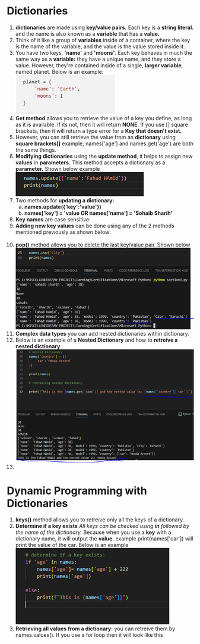 <h1>Dictionaries</h1>
    <ol type="1">
        <li><b>dictionaries</b> are made using <b>key/value pairs.</b> Each key is a <b>string literal.</b> and the name is also known as a <b>variable</b> that has a <b>value.</b></li>
        <li>Think of it like a group of <b>variables</b> inside of a container, where the key is the name of the variable, and the value is the value stored inside it.</li>
        <li>You have two keys, <b>'name'</b> and <b>'moons'</b>. Each key behaves in much the same way as a <b>variable:</b> they have a unique name, and they store a value. However, they're contained inside of a single, <b>larger variable</b>, named planet. Below is an example: <br>
        <img src="/images/9a.PNG" alt=""></li>
        <li><b>Get method</b> allows you to retrieve the value of a key you define, as long as it is available. If its not, then it will return <b>NONE</b>. If you use [] square brackets, then it will return a type error for a <b>Key that doesn't exist.</b></li>
        <li>However, you can still retrieve the value from an <b>dictionary</b> using <b>square brackets[]</b> example, names['age'] and names.get('age') are both the same things.</li>
        <li><b>Modifying dictionaries</b> using the <b>update method</b>, it helps to assign new <b>values</b> in <b>parameters.</b> This method accepts a dictionary as a <b>parameter.</b> Shown below example <br>
        <img src="/images/9b.PNG" alt=""></li>
        <li>Two methods for <b>updating a dictionary:</b>
        <ol type="a">
            <li><b>names.update({'key':'value'})</b></li>
            <li><b>names['key'] = 'value <b>OR</b>  names['name'] = 'Sohaib Sharih'</b></li>
        </ol></li>
        <li><b>Key names</b> are case sensitive.</li>
        <li><b>Adding new key values</b> can be done using any of the 2 methods mentioned previously as shown below: <br>
        <img src="/images/9c" alt=""></li>
        <li><b>pop()</b> method allows you to delete the last key/value pair. Shown below <br>
        <img src="/images/9d.PNG" alt=""></li>
        <li><b>Complex data types</b> you can add nested dictionaries within dictionary.</li>
        <li>Below is an example of a <b>Nested Dictionary</b> and how to <b>retreive a nested dictionary</b> <br>
        <img src="/images/9e.PNG" alt=""></li>
        <li></li>
    </ol>
<h1>Dynamic Programming with Dictionaries</h1>
    <ol type="1">
        <li><b>keys()</b> method allows you to retreive only all the keys of a dictionary.</li>
        <li><b>Determine if a key exists</b> <i>All keys can be checked using <b>in</b> followed by the name of the dictionary.</i> Because when you use a <b>key</b> with a dictionary name, it will output the <b>value.</b> example print(names['car']) will print the value of the car. Below is an example <br>
        <img src="/images/9f.PNG" alt=""></li>
        <li><b>Retrieving all values from a dictionary:</b> you can retreive them by names.values(). If you use a for loop then it will look like this <br></li>
</ol>